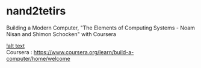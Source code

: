 # nand2tetirs
Building a  Modern Computer, "The Elements of Computing Systems - Noam Nisan and Shimon Schocken"  with Coursera  

[!alt text](./source/Book.jpg)  
Coursera : https://www.coursera.org/learn/build-a-computer/home/welcome  